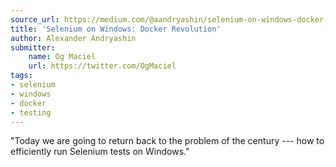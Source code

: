 ```yaml
---
source_url: https://medium.com/@aandryashin/selenium-on-windows-docker-revolution-f5a7eab205ad
title: 'Selenium on Windows: Docker Revolution'
author: Alexander Andryashin
submitter:
    name: Og Maciel
    url: https://twitter.com/OgMaciel
tags:
- selenium
- windows
- docker
- testing
---
```


"Today we are going to return back to the problem of the century --- how to efficiently run Selenium tests on Windows." 
